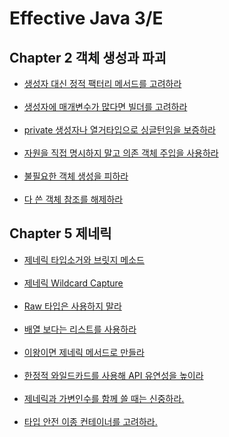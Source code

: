 # Effective Java 3/E

## Chapter 2 객체 생성과 파괴

<ul>
    <li><a href="docs/item1.md">생성자 대신 정적 팩터리 메서드를 고려하라</a></li>
    <br>
    <li><a href="docs/item2.md">생성자에 매개변수가 많다면 빌더를 고려하라</a></li>
    <br>
    <li><a href="docs/item3.md">private 생성자나 열거타입으로 싱글턴임을 보증하라</a></li>
    <br>
    <li><a href="docs/item5.md">자원을 직접 명시하지 말고 의존 객체 주입을 사용하라</a></li>
    <br>
    <li><a href="docs/item6.md">불필요한 객체 생성을 피하라</a></li>
    <br>
    <li><a href="docs/item7.md">다 쓴 객체 참조를 해제하라</a></li>
</ul>


## Chapter 5 제네릭

<ul>
    <li><a href="docs/java_docs_type_erasure_with_bridge_method.md">제네릭 타입소거와 브릿지 메소드</a></li>
    <br>
    <li><a href="docs/java_capture_of.md">제네릭 Wildcard Capture</a></li>
    <br>
    <li><a href="docs/item26.md">Raw 타입은 사용하지 말라</a></li>
    <br>
    <li><a href="docs/item28.md">배열 보다는 리스트를 사용하라</a></li>
    <br>
    <li><a href="docs/item30.md">이왕이면 제네릭 메서드로 만들라</a></li>
    <br>
    <li><a href="docs/item31.md">한정적 와일드카드를 사용해 API 유연성을 높이라</a></li>
    <br>
    <li><a href="docs/item32.md">제네릭과 가변인수를 함께 쓸 때는 신중하라.</a></li>
    <br>
    <li><a href="docs/item33.md">타입 안전 이종 컨테이너를 고려하라.</a></li>
</ul>
